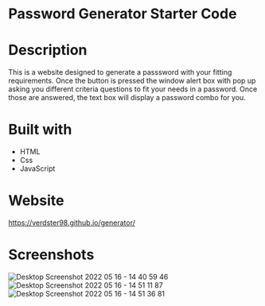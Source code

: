 # Password Generator Starter Code


# Description
 This is a website designed to generate a passsword with your fitting requirements. Once the button is pressed the window alert box with pop up asking you different criteria questions to fit your needs in a password. Once those are answered, the text box will display a password combo for you.

# Built with
* HTML
* Css
* JavaScript

# Website

https://verdster98.github.io/generator/

# Screenshots
![Desktop Screenshot 2022 05 16 - 14 40 59 46](https://user-images.githubusercontent.com/62448729/168663400-d8245895-d5a5-40c8-ae75-b4816f7f9774.png)
![Desktop Screenshot 2022 05 16 - 14 51 11 87](https://user-images.githubusercontent.com/62448729/168663627-1ea39a6f-5125-44ac-9bb6-c3e579ce4553.png)
![Desktop Screenshot 2022 05 16 - 14 51 36 81](https://user-images.githubusercontent.com/62448729/168663668-89ff4f0e-d63f-4961-92ed-84d3dba4dd0f.png)
